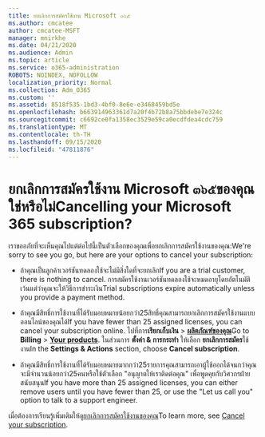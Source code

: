 ```yaml
---
title: ยกเลิกการสมัครใช้งาน Microsoft ๓๖๕
ms.author: cmcatee
author: cmcatee-MSFT
manager: mnirkhe
ms.date: 04/21/2020
ms.audience: Admin
ms.topic: article
ms.service: o365-administration
ROBOTS: NOINDEX, NOFOLLOW
localization_priority: Normal
ms.collection: Adm_O365
ms.custom: ''
ms.assetid: 8518f535-1bd3-4bf0-8e6e-e3468459bd5e
ms.openlocfilehash: b663914963361d7a20f4b72b8a75bbdebe7e324c
ms.sourcegitcommit: c6692ce0fa1358ec3529e59ca0ecdfdea4cdc759
ms.translationtype: MT
ms.contentlocale: th-TH
ms.lasthandoff: 09/15/2020
ms.locfileid: "47811876"
---
```

# <a name="cancelling-your-microsoft-365-subscription"></a><span data-ttu-id="7a28b-102">ยกเลิกการสมัครใช้งาน Microsoft ๓๖๕ของคุณใช่หรือไม่</span><span class="sxs-lookup"><span data-stu-id="7a28b-102">Cancelling your Microsoft 365 subscription?</span></span>

<span data-ttu-id="7a28b-103">เราขออภัยที่จะเห็นคุณไปแต่ต่อไปนี้เป็นตัวเลือกของคุณเพื่อยกเลิกการสมัครใช้งานของคุณ:</span><span class="sxs-lookup"><span data-stu-id="7a28b-103">We're sorry to see you go, but here are your options to cancel your subscription:</span></span>
  
- <span data-ttu-id="7a28b-104">ถ้าคุณเป็นลูกค้าเวอร์ชันทดลองใช้จะไม่มีสิ่งใดที่จะยกเลิก</span><span class="sxs-lookup"><span data-stu-id="7a28b-104">If you are a trial customer, there is nothing to cancel.</span></span> <span data-ttu-id="7a28b-105">การสมัครใช้งานเวอร์ชันทดลองใช้จะหมดอายุโดยอัตโนมัติเว้นแต่ว่าคุณจะให้วิธีการชำระเงิน</span><span class="sxs-lookup"><span data-stu-id="7a28b-105">Trial subscriptions expire automatically unless you provide a payment method.</span></span>

- <span data-ttu-id="7a28b-106">ถ้าคุณมีสิทธิ์การใช้งานที่ได้รับมอบหมายน้อยกว่า25สิทธิ์คุณสามารถยกเลิกการสมัครใช้งานแบบออนไลน์ของคุณได้</span><span class="sxs-lookup"><span data-stu-id="7a28b-106">If you have fewer than 25 assigned licenses, you can cancel your subscription online.</span></span> <span data-ttu-id="7a28b-107">ไปที่การ**เรียกเก็บเงิน** \> **[ผลิตภัณฑ์ของคุณ](https://go.microsoft.com/fwlink/p/?linkid=842054)**</span><span class="sxs-lookup"><span data-stu-id="7a28b-107">Go to **Billing** \> **[Your products](https://go.microsoft.com/fwlink/p/?linkid=842054)**.</span></span> <span data-ttu-id="7a28b-108">ในส่วนการ **ตั้งค่า & การกระทำ** ให้เลือก **ยกเลิกการสมัคร**ใช้งาน</span><span class="sxs-lookup"><span data-stu-id="7a28b-108">In the **Settings & Actions** section, choose **Cancel subscription**.</span></span>

- <span data-ttu-id="7a28b-109">ถ้าคุณมีสิทธิ์การใช้งานที่ได้รับมอบหมายมากกว่า25รายการคุณสามารถเอาผู้ใช้ออกได้จนกว่าคุณจะมีจำนวนน้อยกว่า25คนหรือใช้ตัวเลือก "อนุญาตให้เราติดต่อคุณ" เพื่อพูดคุยกับวิศวกรฝ่ายสนับสนุน</span><span class="sxs-lookup"><span data-stu-id="7a28b-109">If you have more than 25 assigned licenses, you can either remove users until you have fewer than 25, or use the "Let us call you" option to talk to a support engineer.</span></span>

<span data-ttu-id="7a28b-110">เมื่อต้องการเรียนรู้เพิ่มเติมให้ดู[ยกเลิกการสมัครใช้งานของคุณ](https://docs.microsoft.com/microsoft-365/commerce/subscriptions/cancel-your-subscription)</span><span class="sxs-lookup"><span data-stu-id="7a28b-110">To learn more, see [Cancel your subscription](https://docs.microsoft.com/microsoft-365/commerce/subscriptions/cancel-your-subscription).</span></span>